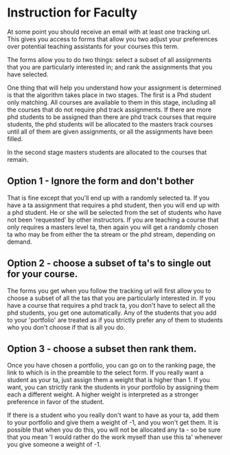 # Instruction for Faculty

At some point you should receive an email with at least one tracking url.  This gives you access to forms that allow you two adjust your preferences over 
potential teaching assistants for your courses this term.

The forms allow you to do two things: select a subset of all assignments that you are particularly interested in; and rank the assignments that you have selected.

One thing that will help you understand how your assignment is determined is that the algorithm takes place in two stages.  The first is a Phd student only matching.  All courses are available to them in this stage, including all the courses that do not require phd track assignments.  If there are more phd students to be assigned than there are phd track courses that require students, the phd students will be allocated to the masters track courses until all of them are given assignments, or all the assignments have been filled.

In the second stage masters students are allocated to the courses that remain.

## Option 1 - Ignore the form and don't bother

That is fine except that you'll end up with a randomly selected ta.  If you have a ta assignment that requires a phd student, then you will end up with a phd student.  He or she will be selected from the set of students who have not been 'requested' by other instructors.  If you are teaching a course that only requires a masters level ta, then again you will get a randomly chosen ta who may be from either the ta stream or the phd stream, depending on demand.

## Option 2 - choose a subset of ta's to single out for your course.

The forms you get when you follow the tracking url will first allow you to choose a subset of all the tas that you are particularly interested in.  If you have a course that requires a phd track ta, you don't have to select all the phd students, you get one automatically.  Any of the students that you add to your 'portfolio' are treated as if you strictly prefer any of them to students who you don't choose if that is all you do.

## Option 3 - choose a subset then rank them.

Once you have chosen a portfolio, you can go on to the ranking page, the link to which is in the preamble to the select form.  If you really want a student as your ta, just assign them a weight that is higher than 1.  If you want, you can strictly rank the students in your portfolio by assigning them each a different weight.  A higher weight is interpreted as a stronger preference in favor of the student.

If there is a student who you really don't want to have as your ta, add them to your portfolio and give them a weight of -1, and you won't get them.  It is possible that when you do this, you will not be allocated any ta - so be sure that you mean 'I would rather do the work myself than use this ta' whenever you give someone a weight of -1.


